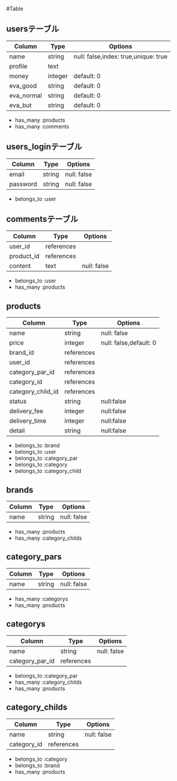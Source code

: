 #Table

## usersテーブル

|Column|Type|Options|
|------|----|-------|
|name|string|null: false,index: true,unique: true|
|profile|text||
|money|integer|default: 0|
|eva_good|string|default: 0|
|eva_normal|string|default: 0|
|eva_but|string|default: 0|

- has_many :products
- has_many :comments

## users_loginテーブル

|Column|Type|Options|
|------|----|-------|
|email|string|null: false|
|password|string|null: false|

- belongs_to :user


## commentsテーブル

|Column|Type|Options|
|------|----|-------|
|user_id|references||
|product_id|references||
|content|text|null: false|

- belongs_to :user
- has_many :products


## products
|Column|Type|Options|
|------|----|-------|
|name|string|null: false|
|price|integer|null: false,default: 0|
|brand_id|references||
|user_id|references||
|category_par_id|references||
|category_id|references||
|category_child_id|references||
|status|string|null:false|
|delivery_fee|integer|null:false|
|delivery_time|integer|null:false|
|detail|string|null:false|
- belongs_to :brand
- belongs_to :user
- belongs_to :category_par
- belongs_to :category
- belongs_to :category_child


## brands
|Column|Type|Options|
|------|----|-------|
|name|string|null: false|
- has_many :products
- has_many :category_childs

## category_pars
|Column|Type|Options|
|------|----|-------|
|name|string|null: false|
- has_many :categorys
- has_many :products

## categorys
|Column|Type|Options|
|------|----|-------|
|name|string|null: false|
|category_par_id|references||
- belongs_to :category_par
- has_many :category_childs
- has_many :products

## category_childs
|Column|Type|Options|
|------|----|-------|
|name|string|null: false|
|category_id|references||
- belongs_to :category
- belongs_to :brand
- has_many :products


